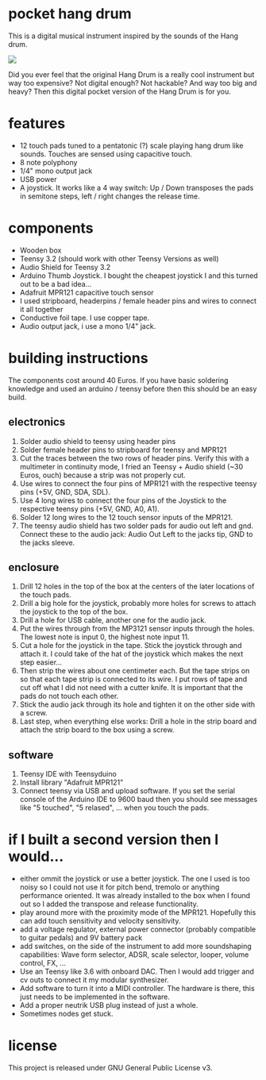 # pocket hang drum

This is a digital musical instrument inspired by the sounds of the Hang drum.

[![](http://img.youtube.com/vi/4I31jZFDY90/0.jpg)](http://www.youtube.com/watch?v=4I31jZFDY90 "")

Did you ever feel that the original Hang Drum is a really cool instrument but way too expensive? Not digital enough? Not hackable? And way too big and heavy? Then this digital pocket version of the Hang Drum is for you.

# features

* 12 touch pads tuned to a pentatonic (?) scale playing hang drum like sounds. Touches are sensed using capacitive touch.
* 8 note polyphony
* 1/4" mono output jack
* USB power
* A joystick. It works like a 4 way switch: Up / Down transposes the pads in semitone steps, left / right changes the release time.

# components

* Wooden box
* Teensy 3.2 (should work with other Teensy Versions as well)
* Audio Shield for Teensy 3.2
* Arduino Thumb Joystick. I bought the cheapest joystick I and this turned out to be a bad idea...
* Adafruit MPR121 capacitive touch sensor
* I used stripboard, headerpins / female header pins and wires to connect it all together
* Conductive foil tape. I use copper tape.
* Audio output jack, i use a mono 1/4" jack.

# building instructions

The components cost around 40 Euros. If you have basic soldering knowledge and used an arduino / teensy before then this should be an easy build. 

## electronics

1. Solder audio shield to teensy using header pins
2. Solder female header pins to stripboard for teensy and MPR121
3. Cut the traces between the two rows of header pins. Verify this with a multimeter in continuity mode, I fried an Teensy + Audio shield (~30 Euros, ouch) because a strip was not properly cut.
4. Use wires to connect the four pins of MPR121 with the respective teensy pins (+5V, GND, SDA, SDL).
5. Use 4 long wires to connect the four pins of the Joystick to the respective teensy pins (+5V, GND, A0, A1).
6. Solder 12 long wires to the 12 touch sensor inputs of the MPR121.
7. The teensy audio shield has two solder pads for audio out left and gnd. Connect these to the audio jack: Audio Out Left to the jacks tip, GND to the jacks sleeve.

## enclosure

1. Drill 12 holes in the top of the box at the centers of the later locations of the touch pads.
2. Drill a big hole for the joystick, probably more holes for screws to attach the joystick to the top of the box.
3. Drill a hole for USB cable, another one for the audio jack.
4. Put the wires through from the MP3121 sensor inputs through the holes. The lowest note is input 0, the highest note input 11.
5. Cut a hole for the joystick in the tape. Stick the joystick through and attach it. I could take of the hat of the joystick which makes the next step easier...
6. Then strip the wires about one centimeter each. But the tape strips on so that each tape strip is connected to its wire. I put rows of tape and cut off what I did not need with a cutter knife. It is important that the pads do not touch each other.
7. Stick the audio jack through its hole and tighten it on the other side with a screw.
8. Last step, when everything else works: Drill a hole in the strip board and attach the strip board to the box using a screw.

## software

1. Teensy IDE with Teensyduino
2. Install library "Adafruit MPR121"
3. Connect teensy via USB and upload software. If you set the serial console of the Arduino IDE to 9600 baud then you should see messages like "5 touched", "5 relased", ... when you touch the pads.

# if I built a second version then I would...

* either ommit the joystick or use a better joystick. The one I used is too noisy so I could not use it for pitch bend, tremolo or anything performance oriented. It was already installed to the box when I found out so I added the transpose and release functionality. 
* play around more with the proximity mode of the MPR121. Hopefully this can add touch sensitivity and velocity sensitivity.
* add a voltage regulator, external power connector (probably compatible to guitar pedals) and 9V battery pack
* add switches,  on the side of the instrument to add more soundshaping capabilities: Wave form selector, ADSR, scale selector, looper, volume control, FX, ...
* Use an Teensy like 3.6 with onboard DAC. Then I would add trigger and cv outs to connect it my modular synthesizer.
* Add software to turn it into a MIDI controller. The hardware is there, this just needs to be implemented in the software.
* Add a proper neutrik USB plug instead of just a whole.
* Sometimes nodes get stuck.

# license

This project is released under GNU General Public License v3.

